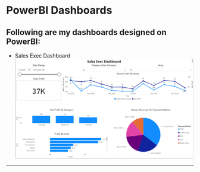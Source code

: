 # PowerBI Dashboards
## Following are my dashboards designed on PowerBI: <br />

- Sales Exec Dashboard<br />
![Sales PBI Exec Dashboard](https://github.com/Sawy0/PowerBi-Dashboards/blob/c91d4939c285209c069214ca46ef618fcf243357/images/PBI%20Sales.png)
------

